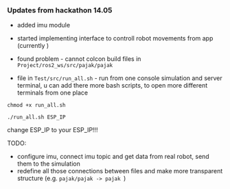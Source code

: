 ### Updates from hackathon 14.05
- added imu module

- started implementing interface to controll robot movements from app (currently )

- found problem - cannot colcon build files in `Project/ros2_ws/src/pajak/pajak `


- file in `Test/src/run_all.sh` - run from one console simulation and server terminal, u can add there more bash scripts, to open more different terminals from one place

`chmod +x run_all.sh `

` ./run_all.sh ESP_IP `

change ESP_IP to your ESP_IP!!!

TODO:
- configure imu, connect imu topic and get data from real robot, send them to the simulation
- redefine all those connections between files and make more transparent structure (e.g. `pajak/pajak -> pajak `)